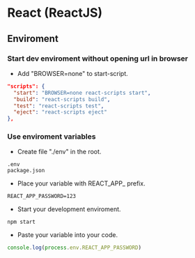 # React (ReactJS)

## Enviroment

### Start dev enviroment without opening url in browser

- Add "BROWSER=none" to start-script.

```json
"scripts": {
  "start": "BROWSER=none react-scripts start",
  "build": "react-scripts build",
  "test": "react-scripts test",
  "eject": "react-scripts eject"
},
```

### Use enviroment variables

- Create file "./env" in the root. 

```text
.env
package.json
```

- Place your variable with REACT_APP_ prefix.

```text
REACT_APP_PASSWORD=123
```

- Start your development enviroment.

```text
npm start
```

- Paste your variable into your code.

```js
console.log(process.env.REACT_APP_PASSWORD)
```
